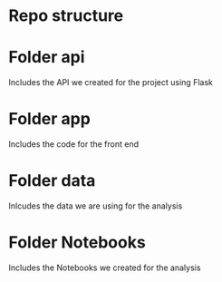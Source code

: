 # Repo structure

# Folder api
Includes the API we created for the project using Flask

# Folder app
Includes the code for the front end

# Folder data
Inlcudes the data we are using for the analysis

# Folder Notebooks 
Includes the Notebooks we created for the analysis